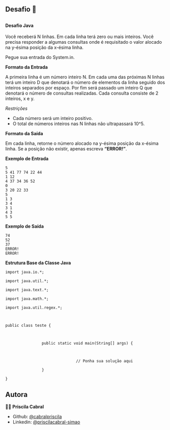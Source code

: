 <h2>Desafio 📝<h2>
<h4>Desafio Java</h4>

<p>Você receberá N linhas. Em cada linha terá zero ou mais inteiros. Você precisa responder a algumas consultas onde é requisitado o valor alocado na y-ésima posição da x-ésima linha.</p>
<p>Pegue sua entrada do System.in.</p>
<b>Formato da Entrada</b>
<p>A primeira linha é um número inteiro N. Em cada uma das próximas N linhas terá um inteiro D que denotará o número de elementos da linha seguido dos inteiros separados por espaço. Por fim será passado um inteiro Q que denotará o número de consultas realizadas. Cada consulta consiste de 2 inteiros, x e y.</p>
<i><p>Restrições</i></p>
<ul>
<li>Cada número será um inteiro positivo.</li>
<li>O total de números inteiros nas N linhas não ultrapassará 10^5.</li>
</ul>

<b>Formato da Saída</b>
<p>Em cada linha, retorne o número alocado na  y-ésima posição da x-ésima linha. Se a posição não existir, apenas escreva <b>“ERROR!”</b>.</p>

 
<b>Exemplo de Entrada</b>
```
5
5 41 77 74 22 44
1 12
4 37 34 36 52
0
3 20 22 33
5
1 3
3 4
3 1
4 3
5 5
```
<b>Exemplo de Saída</b>
```
74
52
37
ERROR!
ERROR!
```

<b>Estrutura Base da Classe Java</b>
```
import java.io.*;

import java.util.*;

import java.text.*;

import java.math.*;

import java.util.regex.*;

 

public class teste {

 

                public static void main(String[] args) {

 

                               // Ponha sua solução aqui          

                }

}

```

## Autora

👩‍💻 **Priscila Cabral**

- Github: [@cabralpriscila](https://github.com/cabralpriscila)
- Linkedin: [@priscilacabral-simao](https://linkedin.com/in/priscilacabral-simao)
